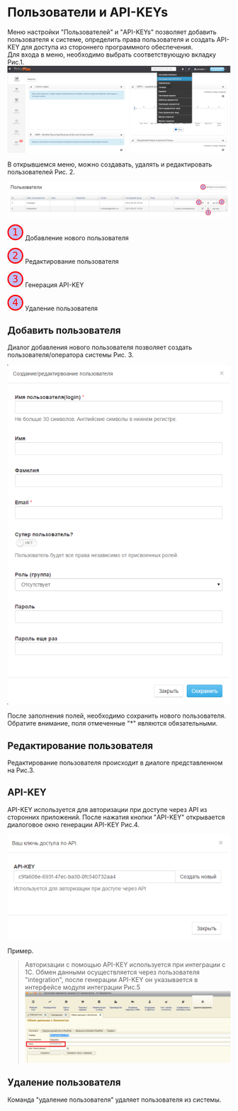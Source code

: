 # Пользователи и API-KEYs

Меню настройки "Пользователей" и "API-KEYs" позволяет добавить пользователя к системе, определить права пользователя и создать API-KEY для доступа из стороннего программного обеспечения.  
Для входа в меню, необходимо выбрать соответствующую вкладку Рис.1.  
![&#x420;&#x438;&#x441;.1](../assets/polzovateli_i_api-keys1.png)

В открывшемся меню, можно создавать, удалять и редактировать пользователей Рис. 2.

![&#x420;&#x438;&#x441;.2](../assets/polzovateli_i_api-keys2.png)

![](../assets/1.png) Добавление нового пользователя

![](../assets/2.png) Редактирование пользователя

![](../assets/3.png) Генерация API-KEY

![](../assets/4.png) Удаление пользователя

## Добавить пользователя

Диалог добавления нового пользователя позволяет создать пользователя/оператора системы Рис. 3.

![&#x420;&#x438;&#x441;.3](../assets/polzovateli_i_api-keys3.png)

После заполнения полей, необходимо сохранить нового пользователя. Обратите внимание, поля отмеченные "\*" являются обязательными.

## Редактирование пользователя

Редактирование пользователя происходит в диалоге представленном на Рис.3.

## API-KEY

API-KEY используется для авторизации при доступе через API из сторонних приложений. После нажатия кнопки "API-KEY" открывается диалоговое окно генерации API-KEY Рис.4.

![&#x420;&#x438;&#x441;.4](../assets/polzovateli_i_api-keys4.png)

Пример.

> Авторизации с помощью API-KEY используется при интеграции с 1С. Обмен данными осуществляется через пользователя "integration", после генерации API-KEY он указывается в интерфейсе модуля интеграции Рис.5  
> ![&#x420;&#x438;&#x441;.5](../assets/polzovateli_i_api-keys5.png)

## Удаление пользователя

Команда "удаление пользователя" удаляет пользователя из системы.

